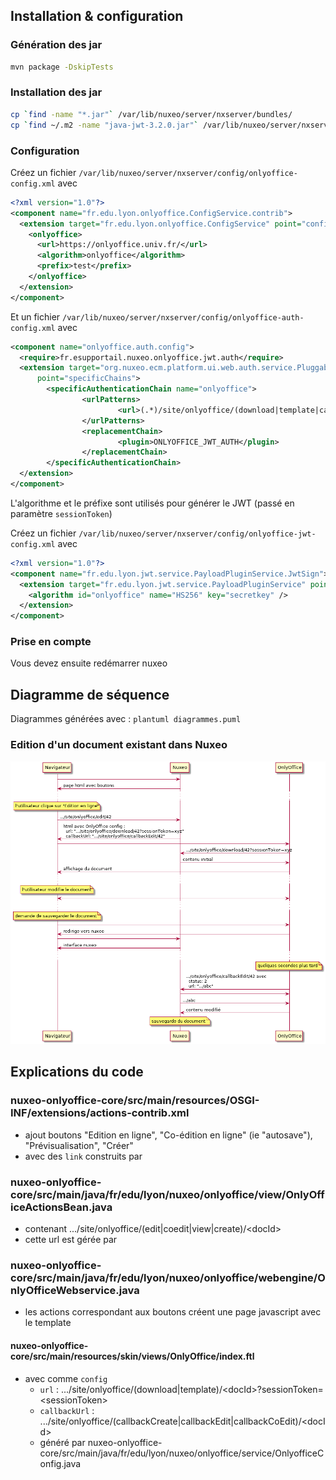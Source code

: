 ## Installation & configuration

### Génération des jar

```sh
mvn package -DskipTests
```

### Installation des jar

```sh
cp `find -name "*.jar"` /var/lib/nuxeo/server/nxserver/bundles/
cp `find ~/.m2 -name "java-jwt-3.2.0.jar"` /var/lib/nuxeo/server/nxserver/bundles/
```

### Configuration

Créez un fichier `/var/lib/nuxeo/server/nxserver/config/onlyoffice-config.xml` avec

```xml
<?xml version="1.0"?>
<component name="fr.edu.lyon.onlyoffice.ConfigService.contrib">
  <extension target="fr.edu.lyon.onlyoffice.ConfigService" point="config">
    <onlyoffice>
      <url>https://onlyoffice.univ.fr/</url>
      <algorithm>onlyoffice</algorithm>
      <prefix>test</prefix>
    </onlyoffice>
  </extension>
</component>
```

Et un fichier `/var/lib/nuxeo/server/nxserver/config/onlyoffice-auth-config.xml` avec

```xml
<component name="onlyoffice.auth.config">
  <require>fr.esupportail.nuxeo.onlyoffice.jwt.auth</require>
  <extension target="org.nuxeo.ecm.platform.ui.web.auth.service.PluggableAuthenticationService"
      point="specificChains">
        <specificAuthenticationChain name="onlyoffice">
                <urlPatterns>
                        <url>(.*)/site/onlyoffice/(download|template|callback).*</url>
                </urlPatterns>
                <replacementChain>
                        <plugin>ONLYOFFICE_JWT_AUTH</plugin>
                </replacementChain>
        </specificAuthenticationChain>
  </extension>
</component>
```

L'algorithme et le préfixe sont utilisés pour générer le JWT (passé en paramètre `sessionToken`)

Créez un fichier `/var/lib/nuxeo/server/nxserver/config/onlyoffice-jwt-config.xml` avec

```xml
<?xml version="1.0"?>
<component name="fr.edu.lyon.jwt.service.PayloadPluginService.JwtSign">
  <extension target="fr.edu.lyon.jwt.service.PayloadPluginService" point="jwt-sign">
    <algorithm id="onlyoffice" name="HS256" key="secretkey" />
  </extension>
</component>
```

### Prise en compte

Vous devez ensuite redémarrer nuxeo

## Diagramme de séquence

Diagrammes générées avec : `plantuml diagrammes.puml`

### Edition d'un document existant dans Nuxeo

![](docs/diagramme-edit.png)

## Explications du code

### nuxeo-onlyoffice-core/src/main/resources/OSGI-INF/extensions/actions-contrib.xml
- ajout boutons "Edition en ligne", "Co-édition en ligne" (ie "autosave"), "Prévisualisation", "Créer"
- avec des `link` construits par

### nuxeo-onlyoffice-core/src/main/java/fr/edu/lyon/nuxeo/onlyoffice/view/OnlyOfficeActionsBean.java
- contenant .../site/onlyoffice/(edit|coedit|view|create)/&lt;docId&gt;
- cette url est gérée par

### nuxeo-onlyoffice-core/src/main/java/fr/edu/lyon/nuxeo/onlyoffice/webengine/OnlyOfficeWebservice.java
- les actions correspondant aux boutons créent une page javascript avec le template
#### nuxeo-onlyoffice-core/src/main/resources/skin/views/OnlyOffice/index.ftl
- avec comme `config`
  - `url` : .../site/onlyoffice/(download|template)/&lt;docId&gt;?sessionToken=&lt;sessionToken&gt;
  - `callbackUrl` : .../site/onlyoffice/(callbackCreate|callbackEdit|callbackCoEdit)/&lt;docId&gt;
  - généré par nuxeo-onlyoffice-core/src/main/java/fr/edu/lyon/nuxeo/onlyoffice/service/OnlyofficeConfig.java
